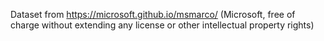 Dataset from https://microsoft.github.io/msmarco/
(Microsoft, free of charge without extending any license or other intellectual property rights)